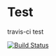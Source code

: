 # Test

travis-ci test

[![Build Status](https://travis-ci.org/renlongyu/Test.svg?branch=master)](https://travis-ci.org/renlongyu/Test/)

